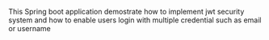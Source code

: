 This Spring boot application demostrate how to implement jwt security system and how to enable users login with multiple credential such as email or username

